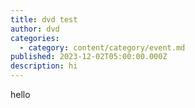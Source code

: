 ```yaml
---
title: dvd test
author: dvd
categories:
  - category: content/category/event.md
published: 2023-12-02T05:00:00.000Z
description: hi
---
```


hello

